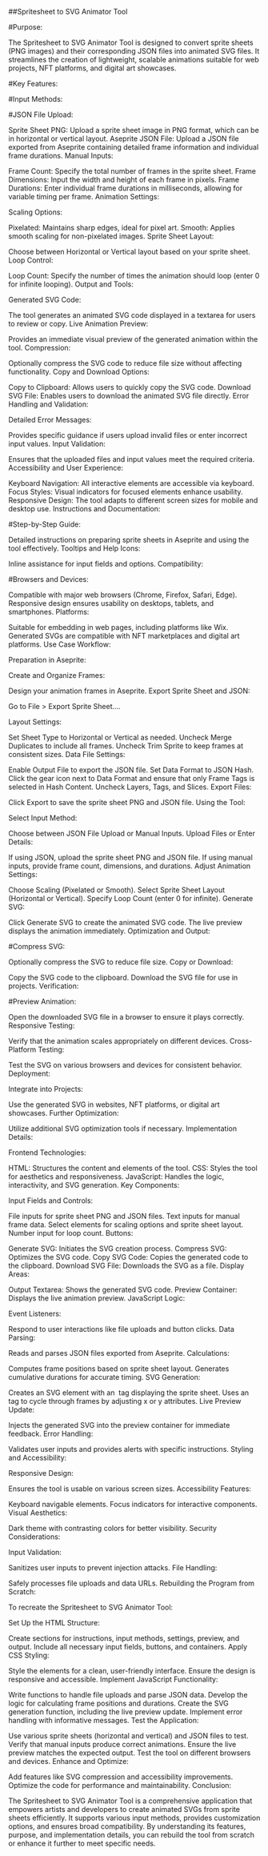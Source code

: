 ##Spritesheet to SVG Animator Tool

#Purpose:

The Spritesheet to SVG Animator Tool is designed to convert sprite sheets (PNG images) and their corresponding JSON files into animated SVG files. It streamlines the creation of lightweight, scalable animations suitable for web projects, NFT platforms, and digital art showcases.

#Key Features:

#Input Methods:

#JSON File Upload:

Sprite Sheet PNG: Upload a sprite sheet image in PNG format, which can be in horizontal or vertical layout.
Aseprite JSON File: Upload a JSON file exported from Aseprite containing detailed frame information and individual frame durations.
Manual Inputs:

Frame Count: Specify the total number of frames in the sprite sheet.
Frame Dimensions: Input the width and height of each frame in pixels.
Frame Durations: Enter individual frame durations in milliseconds, allowing for variable timing per frame.
Animation Settings:

Scaling Options:

Pixelated: Maintains sharp edges, ideal for pixel art.
Smooth: Applies smooth scaling for non-pixelated images.
Sprite Sheet Layout:

Choose between Horizontal or Vertical layout based on your sprite sheet.
Loop Control:

Loop Count: Specify the number of times the animation should loop (enter 0 for infinite looping).
Output and Tools:

Generated SVG Code:

The tool generates an animated SVG code displayed in a textarea for users to review or copy.
Live Animation Preview:

Provides an immediate visual preview of the generated animation within the tool.
Compression:

Optionally compress the SVG code to reduce file size without affecting functionality.
Copy and Download Options:

Copy to Clipboard: Allows users to quickly copy the SVG code.
Download SVG File: Enables users to download the animated SVG file directly.
Error Handling and Validation:

Detailed Error Messages:

Provides specific guidance if users upload invalid files or enter incorrect input values.
Input Validation:

Ensures that the uploaded files and input values meet the required criteria.
Accessibility and User Experience:

Keyboard Navigation: All interactive elements are accessible via keyboard.
Focus Styles: Visual indicators for focused elements enhance usability.
Responsive Design: The tool adapts to different screen sizes for mobile and desktop use.
Instructions and Documentation:

#Step-by-Step Guide:

Detailed instructions on preparing sprite sheets in Aseprite and using the tool effectively.
Tooltips and Help Icons:

Inline assistance for input fields and options.
Compatibility:

#Browsers and Devices:

Compatible with major web browsers (Chrome, Firefox, Safari, Edge).
Responsive design ensures usability on desktops, tablets, and smartphones.
Platforms:

Suitable for embedding in web pages, including platforms like Wix.
Generated SVGs are compatible with NFT marketplaces and digital art platforms.
Use Case Workflow:

Preparation in Aseprite:

Create and Organize Frames:

Design your animation frames in Aseprite.
Export Sprite Sheet and JSON:

Go to File > Export Sprite Sheet....

Layout Settings:

Set Sheet Type to Horizontal or Vertical as needed.
Uncheck Merge Duplicates to include all frames.
Uncheck Trim Sprite to keep frames at consistent sizes.
Data File Settings:

Enable Output File to export the JSON file.
Set Data Format to JSON Hash.
Click the gear icon next to Data Format and ensure that only Frame Tags is selected in Hash Content. Uncheck Layers, Tags, and Slices.
Export Files:

Click Export to save the sprite sheet PNG and JSON file.
Using the Tool:

Select Input Method:

Choose between JSON File Upload or Manual Inputs.
Upload Files or Enter Details:

If using JSON, upload the sprite sheet PNG and JSON file.
If using manual inputs, provide frame count, dimensions, and durations.
Adjust Animation Settings:

Choose Scaling (Pixelated or Smooth).
Select Sprite Sheet Layout (Horizontal or Vertical).
Specify Loop Count (enter 0 for infinite).
Generate SVG:

Click Generate SVG to create the animated SVG code.
The live preview displays the animation immediately.
Optimization and Output:

#Compress SVG:

Optionally compress the SVG to reduce file size.
Copy or Download:

Copy the SVG code to the clipboard.
Download the SVG file for use in projects.
Verification:

#Preview Animation:

Open the downloaded SVG file in a browser to ensure it plays correctly.
Responsive Testing:

Verify that the animation scales appropriately on different devices.
Cross-Platform Testing:

Test the SVG on various browsers and devices for consistent behavior.
Deployment:

Integrate into Projects:

Use the generated SVG in websites, NFT platforms, or digital art showcases.
Further Optimization:

Utilize additional SVG optimization tools if necessary.
Implementation Details:

Frontend Technologies:

HTML: Structures the content and elements of the tool.
CSS: Styles the tool for aesthetics and responsiveness.
JavaScript: Handles the logic, interactivity, and SVG generation.
Key Components:

Input Fields and Controls:

File inputs for sprite sheet PNG and JSON files.
Text inputs for manual frame data.
Select elements for scaling options and sprite sheet layout.
Number input for loop count.
Buttons:

Generate SVG: Initiates the SVG creation process.
Compress SVG: Optimizes the SVG code.
Copy SVG Code: Copies the generated code to the clipboard.
Download SVG File: Downloads the SVG as a file.
Display Areas:

Output Textarea: Shows the generated SVG code.
Preview Container: Displays the live animation preview.
JavaScript Logic:

Event Listeners:

Respond to user interactions like file uploads and button clicks.
Data Parsing:

Reads and parses JSON files exported from Aseprite.
Calculations:

Computes frame positions based on sprite sheet layout.
Generates cumulative durations for accurate timing.
SVG Generation:

Creates an SVG element with an <image> tag displaying the sprite sheet.
Uses an <animate> tag to cycle through frames by adjusting x or y attributes.
Live Preview Update:

Injects the generated SVG into the preview container for immediate feedback.
Error Handling:

Validates user inputs and provides alerts with specific instructions.
Styling and Accessibility:

Responsive Design:

Ensures the tool is usable on various screen sizes.
Accessibility Features:

Keyboard navigable elements.
Focus indicators for interactive components.
Visual Aesthetics:

Dark theme with contrasting colors for better visibility.
Security Considerations:

Input Validation:

Sanitizes user inputs to prevent injection attacks.
File Handling:

Safely processes file uploads and data URLs.
Rebuilding the Program from Scratch:

To recreate the Spritesheet to SVG Animator Tool:

Set Up the HTML Structure:

Create sections for instructions, input methods, settings, preview, and output.
Include all necessary input fields, buttons, and containers.
Apply CSS Styling:

Style the elements for a clean, user-friendly interface.
Ensure the design is responsive and accessible.
Implement JavaScript Functionality:

Write functions to handle file uploads and parse JSON data.
Develop the logic for calculating frame positions and durations.
Create the SVG generation function, including the live preview update.
Implement error handling with informative messages.
Test the Application:

Use various sprite sheets (horizontal and vertical) and JSON files to test.
Verify that manual inputs produce correct animations.
Ensure the live preview matches the expected output.
Test the tool on different browsers and devices.
Enhance and Optimize:

Add features like SVG compression and accessibility improvements.
Optimize the code for performance and maintainability.
Conclusion:

The Spritesheet to SVG Animator Tool is a comprehensive application that empowers artists and developers to create animated SVGs from sprite sheets efficiently. It supports various input methods, provides customization options, and ensures broad compatibility. By understanding its features, purpose, and implementation details, you can rebuild the tool from scratch or enhance it further to meet specific needs.
